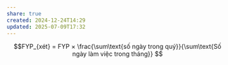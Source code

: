 ```yaml
---
share: true
created: 2024-12-24T14:29
updated: 2025-07-09T17:32
---
```

$$FYP_{xét} =  FYP × \frac{\sum\text{số ngày trong quý}}{\sum\text{Số ngày làm việc trong tháng}}  $$
